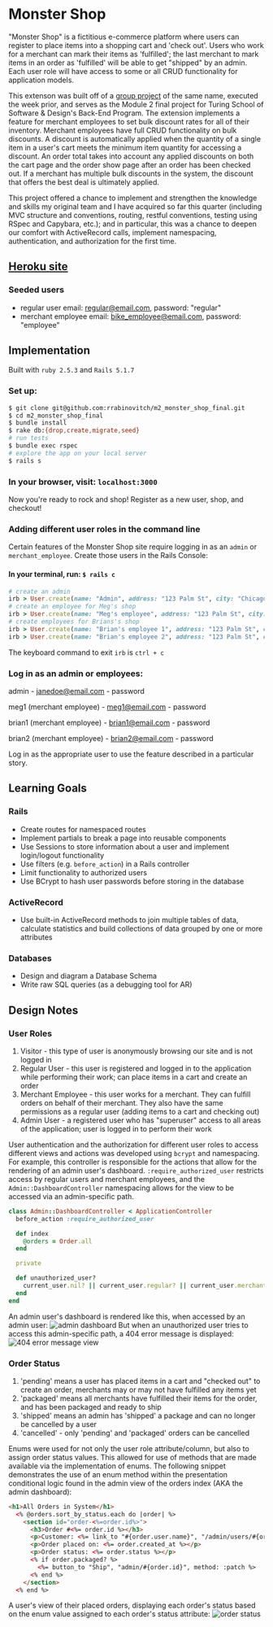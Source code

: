 # Monster Shop
"Monster Shop" is a fictitious e-commerce platform where users can register to place items into a shopping cart and 'check out'. Users who work for a merchant can mark their items as 'fulfilled'; the last merchant to mark items in an order as 'fulfilled' will be able to get "shipped" by an admin. Each user role will have access to some or all CRUD functionality for application models.

This extenson was built off of a [group project](https://github.com/ajtran303/monster_shop_2005) of the same name, executed the week prior, and serves as the Module 2 final project for Turing School of Software & Design's Back-End Program. The extension implements a feature for merchant employees to set bulk discount rates for all of their inventory. Merchant employees have full CRUD functionality on bulk discounts. A discount is automatically applied when the quantity of a single item in a user's cart meets the minimum item quantity for accessing a discount. An order total takes into account any applied discounts on both the cart page and the order show page after an order has been checked out. If a merchant has multiple bulk discounts in the system, the discount that offers the best deal is ultimately applied.

This project offered a chance to implement and strengthen the knowledge and skills my original team and I have acquired so far this quarter (including MVC structure and conventions, routing, restful conventions, testing using RSpec and Capybara, etc.); and in particular, this was a chance to deepen our comfort with ActiveRecord calls, implement namespacing, authentication, and authorization for the first time.

## [Heroku site](https://mysterious-taiga-08229.herokuapp.com/)
### Seeded users
* regular user email: regular@email.com, password: "regular"
* merchant employee email: bike_employee@email.com, password: "employee"

## Implementation
Built with `ruby 2.5.3` and `Rails 5.1.7`
### Set up:
```bash
$ git clone git@github.com:rrabinovitch/m2_monster_shop_final.git
$ cd m2_monster_shop_final
$ bundle install
$ rake db:{drop,create,migrate,seed}
# run tests
$ bundle exec rspec
# explore the app on your local server
$ rails s
```
### In your browser, visit: `localhost:3000`
Now you're ready to rock and shop! Register as a new user, shop, and checkout!
### Adding different user roles in the command line
Certain features of the Monster Shop site require logging in as an `admin` or `merchant_employee`.
Create those users in the Rails Console:
#### In your terminal, run: `$ rails c`
```ruby
# create an admin
irb > User.create(name: "Admin", address: "123 Palm St", city: "Chicago", state: "IL", zip: 60623, email: "janedoe@email.com", password: "password", password_confirmation: "password", role: 2)
# create an employee for Meg's shop
irb > User.create(name: "Meg's employee", address: "123 Palm St", city: "Chicago", state: "IL", zip: 60623, email: "meg1@email.com", password: "password", password_confirmation: "password", role: 1, merchant_id: 1)
# create employees for Brians's shop
irb > User.create(name: "Brian's employee 1", address: "123 Palm St", city: "Chicago", state: "IL", zip: 60623, email: "brian1@email.com", password: "password", password_confirmation: "password", role: 1, merchant_id: 2)
irb > User.create(name: "Brian's employee 2", address: "123 Palm St", city: "Chicago", state: "IL", zip: 60623, email: "brian2@email.com", password: "password", password_confirmation: "password", role: 1, merchant_id: 2)
```
The keyboard command to exit `irb` is `ctrl + c`
### Log in as an admin or employees:
admin - janedoe@email.com - password

meg1 (merchant employee) - meg1@email.com - password

brian1 (merchant employee) - brian1@email.com - password

brian2 (merchant employee) - brian2@email.com - password

Log in as the appropriate user to use the feature described in a particular story.

## Learning Goals

### Rails
* Create routes for namespaced routes
* Implement partials to break a page into reusable components
* Use Sessions to store information about a user and implement login/logout functionality
* Use filters (e.g. `before_action`) in a Rails controller
* Limit functionality to authorized users
* Use BCrypt to hash user passwords before storing in the database

### ActiveRecord
* Use built-in ActiveRecord methods to join multiple tables of data, calculate statistics and build collections of data grouped by one or more attributes

### Databases
* Design and diagram a Database Schema
* Write raw SQL queries (as a debugging tool for AR)


## Design Notes
### User Roles
1. Visitor - this type of user is anonymously browsing our site and is not logged in
2. Regular User - this user is registered and logged in to the application while performing their work; can place items in a cart and create an order
3. Merchant Employee - this user works for a merchant. They can fulfill orders on behalf of their merchant. They also have the same permissions as a regular user (adding items to a cart and checking out)
4. Admin User - a registered user who has "superuser" access to all areas of the application; user is logged in to perform their work

User authentication and the authorization for different user roles to access different views and actions was developed using `bcrypt` and namespacing. For example, this controller is responsible for the actions that allow for the rendering of an admin user's dashboard. `:require_authorized_user` restricts access by regular users and merchant employees, and the `Admin::DashboardController` namespacing allows for the view to be accessed via an admin-specific path.
```ruby
class Admin::DashboardController < ApplicationController
  before_action :require_authorized_user

  def index
    @orders = Order.all
  end

  private

  def unauthorized_user?
    current_user.nil? || current_user.regular? || current_user.merchant_employee?
  end
end
```
An admin user's dashboard is rendered like this, when accessed by an admin user:
![admin dashboard](https://user-images.githubusercontent.com/62635544/88979822-a63e4600-d27f-11ea-950e-05c93711ee08.png)
But when an unauthorized user tries to access this admin-specific path, a 404 error message is displayed:
![404 error message view](https://user-images.githubusercontent.com/62635544/88979690-69724f00-d27f-11ea-8428-87ed0b95523b.png)

### Order Status
1. 'pending' means a user has placed items in a cart and "checked out" to create an order, merchants may or may not have fulfilled any items yet
2. 'packaged' means all merchants have fulfilled their items for the order, and has been packaged and ready to ship
3. 'shipped' means an admin has 'shipped' a package and can no longer be cancelled by a user
4. 'cancelled' - only 'pending' and 'packaged' orders can be cancelled

Enums were used for not only the user role attribute/column, but also to assign order status values. This allowed for use of methods that are made available via the implementation of enums. The following snippet demonstrates the use of an enum method within the presentation conditional logic found in the admin view of the orders index (AKA the admin dashboard):
```html
<h1>All Orders in System</h1>
  <% @orders.sort_by_status.each do |order| %>
    <section id="order-<%=order.id%>">
      <h3>Order #<%= order.id %></h3>
      <p>Customer: <%= link_to "#{order.user.name}", "/admin/users/#{order.user.id}" %></p>
      <p>Order placed on: <%= order.created_at %></p>
      <p>Order status: <%= order.status %></p>
      <% if order.packaged? %>
        <%= button_to "Ship", "admin/#{order.id}", method: :patch %>
      <% end %>
    </section>
  <% end %>
```
A user's view of their placed orders, displaying each order's status based on the enum value assigned to each order's status attribute:
![order status](https://user-images.githubusercontent.com/62635544/88979800-9d4d7480-d27f-11ea-96b5-3c0dfe2e9178.png)
